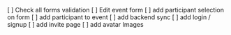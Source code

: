 [ ] Check all forms validation
[ ] Edit event form
[ ] add participant selection on form
[ ] add participant to event
[ ] add backend sync
[ ] add login / signup
[ ] add invite page
[ ] add avatar Images